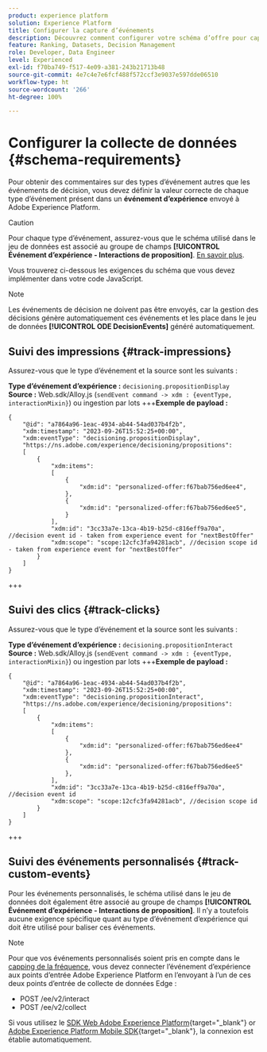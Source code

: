 ```yaml
---
product: experience platform
solution: Experience Platform
title: Configurer la capture d’événements
description: Découvrez comment configurer votre schéma d’offre pour capturer les événements.
feature: Ranking, Datasets, Decision Management
role: Developer, Data Engineer
level: Experienced
exl-id: f70ba749-f517-4e09-a381-243b21713b48
source-git-commit: 4e7c4e7e6fcf488f572ccf3e9037e597dde06510
workflow-type: ht
source-wordcount: '266'
ht-degree: 100%

---
```


# Configurer la collecte de données {#schema-requirements}

Pour obtenir des commentaires sur des types d’événement autres que les événements de décision, vous devez définir la valeur correcte de chaque type d’événement présent dans un **événement d’expérience** envoyé à Adobe Experience Platform.

>[!CAUTION]
>
>Pour chaque type d’événement, assurez-vous que le schéma utilisé dans le jeu de données est associé au groupe de champs **[!UICONTROL Événement d’expérience - Interactions de proposition]**. [En savoir plus](create-dataset.md).

Vous trouverez ci-dessous les exigences du schéma que vous devez implémenter dans votre code JavaScript.

>[!NOTE]
>
>Les événements de décision ne doivent pas être envoyés, car la gestion des décisions génère automatiquement ces événements et les place dans le jeu de données **[!UICONTROL ODE DecisionEvents]**<!--to check--> généré automatiquement.

## Suivi des impressions {#track-impressions}

Assurez-vous que le type d’événement et la source sont les suivants :

**Type d’événement d’expérience :** `decisioning.propositionDisplay`
**Source :** Web.sdk/Alloy.js (`sendEvent command -> xdm : {eventType, interactionMixin}`) ou ingestion par lots
+++**Exemple de payload :**

```
{
    "@id": "a7864a96-1eac-4934-ab44-54ad037b4f2b",
    "xdm:timestamp": "2023-09-26T15:52:25+00:00",
    "xdm:eventType": "decisioning.propositionDisplay",
    "https://ns.adobe.com/experience/decisioning/propositions":
    [
        {
            "xdm:items":
            [
                {
                    "xdm:id": "personalized-offer:f67bab756ed6ee4",
                },
                {
                    "xdm:id": "personalized-offer:f67bab756ed6ee5",
                }
            ],
            "xdm:id": "3cc33a7e-13ca-4b19-b25d-c816eff9a70a", //decision event id - taken from experience event for "nextBestOffer"
            "xdm:scope": "scope:12cfc3fa94281acb", //decision scope id - taken from experience event for "nextBestOffer"
        }
    ]
}
```

+++

## Suivi des clics {#track-clicks}

Assurez-vous que le type d’événement et la source sont les suivants :

**Type d’événement d’expérience :** `decisioning.propositionInteract`
**Source :** Web.sdk/Alloy.js (`sendEvent command -> xdm : {eventType, interactionMixin}`) ou ingestion par lots
+++**Exemple de payload :**

```
{
    "@id": "a7864a96-1eac-4934-ab44-54ad037b4f2b",
    "xdm:timestamp": "2023-09-26T15:52:25+00:00",
    "xdm:eventType": "decisioning.propositionInteract",
    "https://ns.adobe.com/experience/decisioning/propositions":
    [
        {
            "xdm:items":
            [
                {
                    "xdm:id": "personalized-offer:f67bab756ed6ee4"
                },
                {
                    "xdm:id": "personalized-offer:f67bab756ed6ee5"
                },
            ],
            "xdm:id": "3cc33a7e-13ca-4b19-b25d-c816eff9a70a", //decision event id
            "xdm:scope": "scope:12cfc3fa94281acb", //decision scope id
        }
    ]
}
```

+++

## Suivi des événements personnalisés {#track-custom-events}

Pour les événements personnalisés, le schéma utilisé dans le jeu de données doit également être associé au groupe de champs **[!UICONTROL Événement d’expérience - Interactions de proposition]**. Il n’y a toutefois aucune exigence spécifique quant au type d’événement d’expérience qui doit être utilisé pour baliser ces événements.

>[!NOTE]
>
>Pour que vos événements personnalisés soient pris en compte dans le [capping de la fréquence](../offer-library/add-constraints.md#capping), vous devez connecter l’événement d’expérience aux points d’entrée Adobe Experience Platform en l’envoyant à l’un de ces deux points d’entrée de collecte de données Edge :
>
>* POST /ee/v2/interact
>* POST /ee/v2/collect
>
>Si vous utilisez le [SDK Web Adobe Experience Platform](https://experienceleague.adobe.com/docs/experience-platform/edge/home.html?lang=fr){target="_blank"} or [Adobe Experience Platform Mobile SDK](https://experienceleague.adobe.com/docs/platform-learn/data-collection/mobile-sdk/overview.html?lang=fr){target="_blank"}, la connexion est établie automatiquement.
